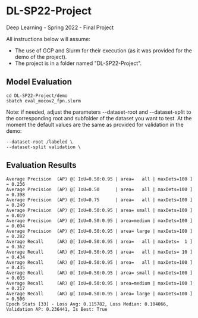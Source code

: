 # DL-SP22-Project
Deep Learning - Spring 2022 - Final Project 

All instructions below will assume:
- The use of GCP and Slurm for their execution (as it was provided for the demo of the project).
- The project is in a folder named "DL-SP22-Project".


## Model Evaluation

```
cd DL-SP22-Project/demo
sbatch eval_mocov2_fpn.slurm
```
Note: if needed, adjust the parameters --dataset-root and --dataset-split to the corresponding root and subfolder of the dataset you want to test.
At the moment the default values are the same as provided for validation in the demo:
```
--dataset-root /labeled \
--dataset-split validation \
```

## Evaluation Results

```
Average Precision  (AP) @[ IoU=0.50:0.95 | area=   all | maxDets=100 ] = 0.236
Average Precision  (AP) @[ IoU=0.50      | area=   all | maxDets=100 ] = 0.398
Average Precision  (AP) @[ IoU=0.75      | area=   all | maxDets=100 ] = 0.249
Average Precision  (AP) @[ IoU=0.50:0.95 | area= small | maxDets=100 ] = 0.019
Average Precision  (AP) @[ IoU=0.50:0.95 | area=medium | maxDets=100 ] = 0.094
Average Precision  (AP) @[ IoU=0.50:0.95 | area= large | maxDets=100 ] = 0.282
Average Recall     (AR) @[ IoU=0.50:0.95 | area=   all | maxDets=  1 ] = 0.362
Average Recall     (AR) @[ IoU=0.50:0.95 | area=   all | maxDets= 10 ] = 0.434
Average Recall     (AR) @[ IoU=0.50:0.95 | area=   all | maxDets=100 ] = 0.435
Average Recall     (AR) @[ IoU=0.50:0.95 | area= small | maxDets=100 ] = 0.035
Average Recall     (AR) @[ IoU=0.50:0.95 | area=medium | maxDets=100 ] = 0.217
Average Recall     (AR) @[ IoU=0.50:0.95 | area= large | maxDets=100 ] = 0.506
Epoch Stats [33] - Loss Avg: 0.115782, Loss Median: 0.104066, Validation AP: 0.236441, Is Best: True
```
